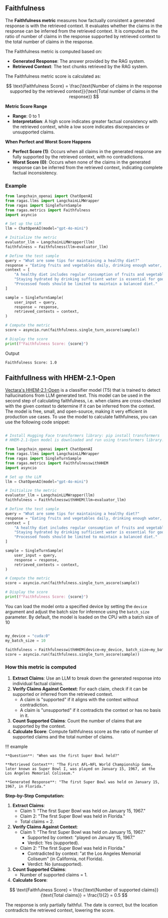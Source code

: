## Faithfulness

The **Faithfulness metric** measures how factually consistent a generated response is with the retrieved context. It evaluates whether the claims  in the response can be inferred from the retrieved context.  It is computed as the ratio of number of claims in the response supported by retrieved context to the total number of claims in the response. 

The Faithfulness metric is computed based on:

- **Generated Response**: The answer provided by the RAG system.
- **Retrieved Context**: The text chunks retrieved by the RAG system.

The Faithfulness metric score is calculated as:

$$
\text{Faithfulness Score} = \frac{\text{Number of claims in the response supported by the retrieved context}}{\text{Total number of claims in the response}}
$$

**Metric Score Range**

- **Range**: 0 to 1
- **Interpretation**: A high score indicates greater factual consistency with the retrieved context, while a low score indicates discrepancies or unsupported claims.

**When Perfect and Worst Score Happens**

- **Perfect Score (1)**: Occurs when all claims in the generated response are fully supported by the retrieved context, with no contradictions.
- **Worst Score (0)**: Occurs when none of the claims in the generated response can be inferred from the retrieved context, indicating complete factual inconsistency.


### Example

```python
from langchain_openai import ChatOpenAI
from ragas.llms import LangchainLLMWrapper
from ragas import SingleTurnSample
from ragas.metrics import Faithfulness
import asyncio

# Set up the LLM
llm = ChatOpenAI(model="gpt-4o-mini")

# Initialize the metric
evaluator_llm = LangchainLLMWrapper(llm)
faithfulness = Faithfulness(llm=evaluator_llm)

# Define the test sample
query = "What are some tips for maintaining a healthy diet?"
response = "Eating fruits and vegetables daily, drinking enough water, and avoiding processed foods can improve your diet."
context = [
    "A healthy diet includes regular consumption of fruits and vegetables.",
    "Staying hydrated by drinking sufficient water is essential for good health.",
    "Processed foods should be limited to maintain a balanced diet."
]

sample = SingleTurnSample(
    user_input = query,
    response = response,
    retrieved_contexts = context,
)

# Compute the metric
score = asyncio.run(faithfulness.single_turn_ascore(sample))

# Display the score
print(f"Faithfulness Score: {score}")
```
Output
```
Faithfulness Score: 1.0
```

## Faithfullness with HHEM-2.1-Open

[Vectara's HHEM-2.1-Open](https://vectara.com/blog/hhem-2-1-a-better-hallucination-detection-model/) is a classifier model (T5) that is trained to detect hallucinations from LLM generated text. This model can be used in the second step of calculating faithfulness, i.e. when claims are cross-checked with the given context to determine if it can be inferred from the context. The model is free, small, and open-source, making it very efficient in production use cases. To use the model to calculate faithfulness, you can use the following code snippet:

```python

# Install Hugging Face transformers library: pip install transformers
# HHEM-2.1-Open model is downloaded and run using transformers library.

from langchain_openai import ChatOpenAI
from ragas.llms import LangchainLLMWrapper
from ragas import SingleTurnSample
from ragas.metrics import FaithfulnesswithHHEM
import asyncio

# Set up the LLM
llm = ChatOpenAI(model="gpt-4o-mini")

# Initialize the metric
evaluator_llm = LangchainLLMWrapper(llm)
faithfulness = FaithfulnesswithHHEM(llm=evaluator_llm)

# Define the test sample
query = "What are some tips for maintaining a healthy diet?"
response = "Eating fruits and vegetables daily, drinking enough water, and avoiding processed foods can improve your diet."
context = [
    "A healthy diet includes regular consumption of fruits and vegetables.",
    "Staying hydrated by drinking sufficient water is essential for good health.",
    "Processed foods should be limited to maintain a balanced diet."
]

sample = SingleTurnSample(
    user_input = query,
    response = response,
    retrieved_contexts = context,
)

# Compute the metric
score = asyncio.run(faithfulness.single_turn_ascore(sample))

# Display the score
print(f"Faithfulness Score: {score}")

```

You can load the model onto a specified device by setting the `device` argument and adjust the batch size for inference using the `batch_size` parameter. By default, the model is loaded on the CPU with a batch size of 10

```python

my_device = "cuda:0"
my_batch_size = 10

faithfulness = FaithfulnesswithHHEM(device=my_device, batch_size=my_batch_size)
score = asyncio.run(faithfulness.single_turn_ascore(sample))
```

### How this metric is computed 

1. **Extract Claims**: Use an LLM  to break down the generated response into individual factual claims.
2. **Verify Claims Against Context**: For each claim, check if it can be supported or inferred from the retrieved context.
    - A claim is "supported" if it aligns with the context without contradiction.
    - A claim is "unsupported" if it contradicts the context or has no basis in it.
3. **Count Supported Claims**: Count the number of claims that are supported by the context.
4. **Calculate Score**: Compute faithfulness score as the ratio of number of  supported claims and the total number of claims.

!!! example

    **Question**: "When was the first Super Bowl held?"

    **Retrieved Context**: "The First AFL–NFL World Championship Game, later known as Super Bowl I, was played on January 15, 1967, at the Los Angeles Memorial Coliseum."

    **Generated Response**: "The first Super Bowl was held on January 15, 1967, in Florida."

**Step-by-Step Computation:**

1. **Extract Claims**:
    - Claim 1: "The first Super Bowl was held on January 15, 1967."
    - Claim 2: "The first Super Bowl was held in Florida."
    - Total claims = 2.
2. **Verify Claims Against Context**:
    - Claim 1: "The first Super Bowl was held on January 15, 1967."
        - Supported by context: "played on January 15, 1967."
        - Verdict: Yes (supported).
    - Claim 2: "The first Super Bowl was held in Florida."
        - Contradicted by context: "at the Los Angeles Memorial Coliseum" (in California, not Florida).
        - Verdict: No (unsupported).
3. **Count Supported Claims**:
    - Number of supported claims = 1.
4. **Calculate Score**:

$$
\text{Faithfulness Score} = \frac{\text{Number of supported claims}}{\text{Total claims}} = \frac{1}{2} = 0.5
$$

The response is only partially faithful. The date is correct, but the location contradicts the retrieved context, lowering the score.

